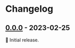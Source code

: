 # Changelog

## [0.0.0] - 2023-02-25

:seedling: Initial release.

[0.0.0]: https://github.com/philgayo/cpp-repo-template/tag/0.0.0